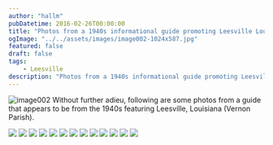 ```yaml
---
author: "hallm"
pubDatetime: 2016-02-26T00:00:00
title: "Photos from a 1940s informational guide promoting Leesville Louisiana"
ogImage: "../../assets/images/image002-1024x587.jpg"
featured: false
draft: false
tags:
    - Leesville
description: "Photos from a 1940s informational guide promoting Leesville Louisiana"
---
```


![image002](@assets/images//image002-1024x587.jpg) Without further adieu, following are some photos from a guide that appears to be from the 1940s featuring Leesville, Louisiana (Vernon Parish).

![](@assets/images//image013-1024x973.jpg)
![](@assets/images//image012-1024x822.jpg)
![](@assets/images//image011-1024x675.jpg)
![](@assets/images//image010-1024x675.jpg)
![](@assets/images//image009-1024x620.jpg)
![](@assets/images//image008-1024x675.jpg)
![](@assets/images//image007-1024x659.jpg)
![](@assets/images//image006-1024x613.jpg)
![](@assets/images//image005-1024x729.jpg)
![](@assets/images//image004-1024x675.jpg) 
![](@assets/images//image003-1024x675.jpg) 
![](@assets/images//image001-1024x662.jpg)
![](@assets/images//image002-1024x587.jpg)